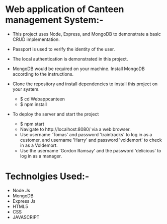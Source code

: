# Web application of Canteen management System:-
- This project uses Node, Express, and MongoDB to demonstrate a basic CRUD implementation.
- Passport is used to verify the identity of the user. 
- The local authentication is demonstrated in this project.
- MongoDB would be required on your machine. Install MongoDB according to the instructions.
- Clone the repository and install dependencies to install this project on your system.
  - $ cd Webappcanteen
  - $ npm install

- To deploy the server and start the project
  - $ npm start
  - Navigate to http://localhost:8080/ via a web browser.
  - Use username 'Tomas' and password 'traintracks' to log in as a customer, and username 'Harry' and password 'voldemort' to check in as a Voldemort.
  - Use the username 'Gordon Ramsay' and the password 'delicious' to log in as a manager.

# Technolgies Used:-
- Node Js
- MongoDB
- Express Js
- HTML5
- CSS
- JAVASCRIPT
